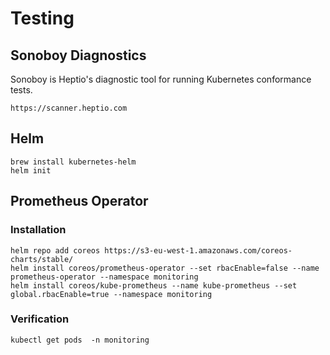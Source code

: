 # Testing

## Sonoboy Diagnostics

Sonoboy is Heptio's diagnostic tool for running Kubernetes conformance tests.

```
https://scanner.heptio.com
```


## Helm

```
brew install kubernetes-helm
helm init
```

## Prometheus Operator

### Installation

```
helm repo add coreos https://s3-eu-west-1.amazonaws.com/coreos-charts/stable/
helm install coreos/prometheus-operator --set rbacEnable=false --name prometheus-operator --namespace monitoring
helm install coreos/kube-prometheus --name kube-prometheus --set global.rbacEnable=true --namespace monitoring
```

### Verification

```
kubectl get pods  -n monitoring
```
